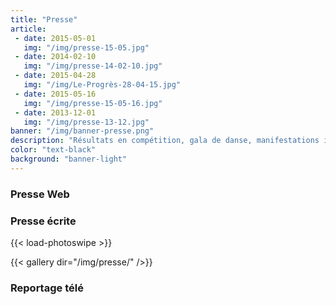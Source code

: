 ```yaml
---
title: "Presse"
article:
 - date: 2015-05-01
   img: "/img/presse-15-05.jpg"
 - date: 2014-02-10
   img: "/img/presse-14-02-10.jpg"
 - date: 2015-04-28
   img: "/img/Le-Progrès-28-04-15.jpg"
 - date: 2015-05-16
   img: "/img/presse-15-05-16.jpg"
 - date: 2013-12-01
   img: "/img/presse-13-12.jpg"
banner: "/img/banner-presse.png"    
description: "Résultats en compétition, gala de danse, manifestations internes,<br> régulièrement le PSLM est cité dans la presse locale et sur internet."  
color: "text-black"
background: "banner-light"
---
```

### Presse Web

### Presse écrite

{{< load-photoswipe >}}

{{< gallery dir="/img/presse/" />}}

### Reportage télé
